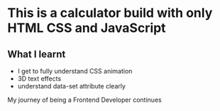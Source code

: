 # This is a calculator build with only HTML CSS and JavaScript

## What I learnt

- I get to fully understand CSS animation
- 3D text effects
- understand data-set attribute clearly

My journey of being a Frontend Developer continues
